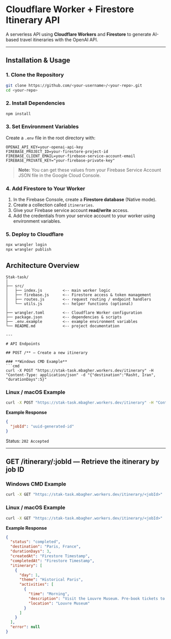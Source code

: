 # Cloudflare Worker + Firestore Itinerary API

A serverless API using **Cloudflare Workers** and **Firestore** to generate AI-based travel itineraries with the OpenAI API.

---

## Installation & Usage

### 1. Clone the Repository
```bash
git clone https://github.com/<your-username>/<your-repo>.git
cd <your-repo>
```

### 2. Install Dependencies
```bash
npm install
```

### 3. Set Environment Variables
Create a `.env` file in the root directory with:
```env
OPENAI_API_KEY=your-openai-api-key
FIREBASE_PROJECT_ID=your-firestore-project-id
FIREBASE_CLIENT_EMAIL=your-firebase-service-account-email
FIREBASE_PRIVATE_KEY="your-firebase-private-key"
```
> **Note:** You can get these values from your Firebase Service Account JSON file in the Google Cloud Console.

### 4. Add Firestore to Your Worker
1. In the Firebase Console, create a **Firestore database** (Native mode).
2. Create a collection called `itineraries`.
3. Give your Firebase service account **read/write** access.
4. Add the credentials from your service account to your worker using environment variables.

### 5. Deploy to Cloudflare
```bash
npx wrangler login
npx wrangler publish
```

## Architecture Overview

```plaintext
Stak-task/
│
├── src/
│   ├── index.js         <-- main worker logic
│   ├── firebase.js      <-- Firestore access & token management
│   ├── routes.js        <-- request routing / endpoint handlers
│   └── utils.js         <-- helper functions (optional)
│
├── wrangler.toml        <-- Cloudflare Worker configuration
├── package.json         <-- dependencies & scripts
├── .env.example         <-- example environment variables
└── README.md            <-- project documentation

---

# API Endpoints

## POST /** — Create a new itinerary

### **Windows CMD Example**
```cmd
curl -X POST "https://stak-task.mbagher.workers.dev/itinerary" -H "Content-Type: application/json" -d "{"destination":"Rasht, Iran", "durationDays":5}"
```

### **Linux / macOS Example**
```bash
curl -X POST "https://stak-task.mbagher.workers.dev/itinerary" -H "Content-Type: application/json" -d '{"destination":"Rasht, Iran", "durationDays":5}'
```

**Example Response**
```json
{
  "jobId": "uuid-generated-id"
}
```
Status: `202 Accepted`

---

## GET /itinerary/:jobId — Retrieve the itinerary by job ID

### **Windows CMD Example**
```cmd
curl -X GET "https://stak-task.mbagher.workers.dev/itinerary/<jobId>"
```

### **Linux / macOS Example**
```bash
curl -X GET "https://stak-task.mbagher.workers.dev/itinerary/<jobId>"
```

**Example Response**
```json
{
  "status": "completed",
  "destination": "Paris, France",
  "durationDays": 3,
  "createdAt": "Firestore Timestamp",
  "completedAt": "Firestore Timestamp",
  "itinerary": [
    {
      "day": 1,
      "theme": "Historical Paris",
      "activities": [
        {
          "time": "Morning",
          "description": "Visit the Louvre Museum. Pre-book tickets to avoid queues.",
          "location": "Louvre Museum"
        }
      ]
    }
  ],
  "error": null
}
```